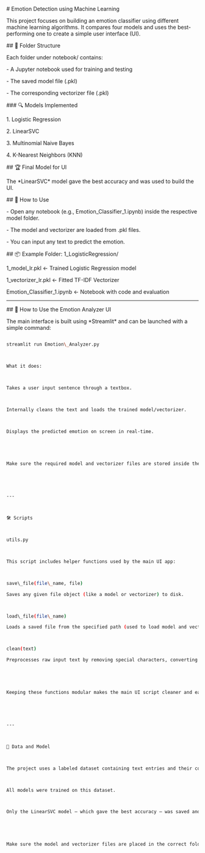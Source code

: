 \# Emotion Detection using Machine Learning



This project focuses on building an emotion classifier using different machine learning algorithms. It compares four models and uses the best-performing one to create a simple user interface (UI).



\## 📁 Folder Structure



Each folder under notebook/ contains:

\- A Jupyter notebook used for training and testing

\- The saved model file (.pkl)

\- The corresponding vectorizer file (.pkl)



\### 🔍 Models Implemented

1\. Logistic Regression  

2\. LinearSVC  

3\. Multinomial Naive Bayes  

4\. K-Nearest Neighbors (KNN)



\## 🏆 Final Model for UI

The \*LinearSVC\* model gave the best accuracy and was used to build the UI.



\## 🚀 How to Use

\- Open any notebook (e.g., Emotion\_Classifier\_1.ipynb) inside the respective model folder.

\- The model and vectorizer are loaded from .pkl files.

\- You can input any text to predict the emotion.



\## 📦 Example Folder: 1\_LogisticRegression/

1\_model\_lr.pkl             <- Trained Logistic Regression model

1\_vectorizer\_lr.pkl        <- Fitted TF-IDF Vectorizer

Emotion\_Classifier\_1.ipynb <- Notebook with code and evaluation



---



\## 📂 How to Use the Emotion Analyzer UI



The main interface is built using \*Streamlit\* and can be launched with a simple command:



```bash

streamlit run Emotion\_Analyzer.py



What it does:



Takes a user input sentence through a textbox.



Internally cleans the text and loads the trained model/vectorizer.



Displays the predicted emotion on screen in real-time.





Make sure the required model and vectorizer files are stored inside the appropriate folder before running the app.





---



🛠 Scripts



utils.py



This script includes helper functions used by the main UI app:



save\_file(file\_name, file)

Saves any given file object (like a model or vectorizer) to disk.



load\_file(file\_name)

Loads a saved file from the specified path (used to load model and vectorizer).



clean(text)

Preprocesses raw input text by removing special characters, converting to lowercase, etc., to ensure consistent input to the model.





Keeping these functions modular makes the main UI script cleaner and easier to manage.





---



🧠 Data and Model



The project uses a labeled dataset containing text entries and their corresponding emotional labels (e.g., joy, anger, fear).



All models were trained on this dataset.



Only the LinearSVC model — which gave the best accuracy — was saved and connected to the UI.





Make sure the model and vectorizer files are placed in the correct folder before launching the UI.

